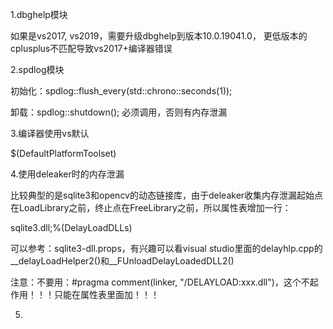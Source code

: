 1.dbghelp模块

如果是vs2017, vs2019，需要升级dbghelp到版本10.0.19041.0， 更低版本的cplusplus不匹配导致vs2017+编译器错误



2.spdlog模块

初始化：spdlog::flush_every(std::chrono::seconds(1));

卸载：spdlog::shutdown(); 必须调用，否则有内存泄漏



3.编译器使用vs默认

<PlatformToolset>$(DefaultPlatformToolset)</PlatformToolset>



4.使用deleaker时的内存泄漏

比较典型的是sqlite3和opencv的动态链接库，由于deleaker收集内存泄漏起始点在LoadLibrary之前，终止点在FreeLibrary之前，所以属性表增加一行：

<DelayLoadDLLs>sqlite3.dll;%(DelayLoadDLLs)</DelayLoadDLLs>

可以参考：sqlite3-dll.props，有兴趣可以看visual studio里面的delayhlp.cpp的__delayLoadHelper2()和__FUnloadDelayLoadedDLL2()

注意：不要用：\#pragma comment(linker, "/DELAYLOAD:xxx.dll")，这个不起作用！！！只能在属性表里面加！！！



5.